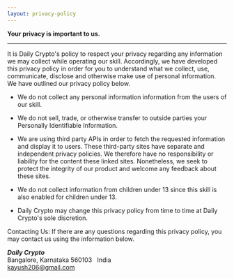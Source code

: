 ```yaml
---
layout: privacy-policy
---
```


**Your privacy is important to us.**

* * *

It is Daily Crypto's policy to respect your privacy regarding any information we may collect while operating our skill. Accordingly, we have developed this privacy policy in order for you to understand what we collect, use, communicate, disclose and otherwise make use of personal information. We have outlined our privacy policy below.

*   We do not collect any personal information information from the users of our skill.

*   We do not sell, trade, or otherwise transfer to outside parties your Personally Identifiable Information.

*   We are using third party APIs in order to fetch the requested information and display it to users. These third-party sites have separate and independent privacy policies. We therefore have no responsibility or liability for the content these linked sites. Nonetheless, we seek to protect the integrity of our product and welcome any feedback about these sites.

*   We do not collect information from children under 13 since this skill is also enabled for children under 13.

*   Daily Crypto may change this privacy policy from time to time at Daily Crypto's sole discretion.

Contacting Us:
If there are any questions regarding this privacy policy, you may contact us using the information below.

***Daily Crypto***  
Bangalore, Karnataka 560103  
India  
kayush206@gmail.com   
